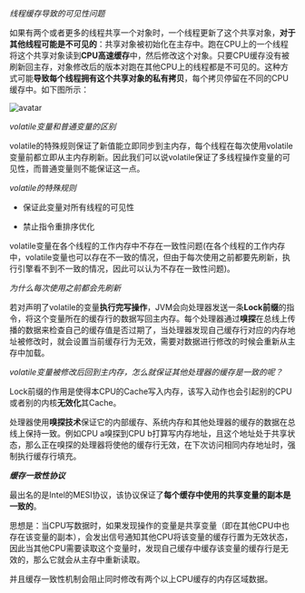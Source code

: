 *线程缓存导致的可见性问题* 

如果有两个或者更多的线程共享一个对象时，一个线程更新了这个共享对象，**对于其他线程可能是不可见的**：共享对象被初始化在主存中。跑在CPU上的一个线程将这个共享对象读到**CPU高速缓存**中，然后修改这个对象。只要CPU缓存没有被刷新回主存，对象修改后的版本对跑在其他CPU上的线程都是不可见的。这种方式可能**导致每个线程拥有这个共享对象的私有拷贝**，每个拷贝停留在不同的CPU缓存中。如下图所示： 

![avatar](https://pic2.zhimg.com/80/v2-7abd7500588012315f4f0e068e20e341_hd.jpg)

*volatile变量和普通变量的区别* 

volatile的特殊规则保证了新值能立即同步到主内存，每个线程在每次使用volatile变量前都立即从主内存刷新。因此我们可以说volatile保证了多线程操作变量的可见性，而普通变量则不能保证这一点。 



*volatile的特殊规则*

* 保证此变量对所有线程的可见性

* 禁止指令重排序优化

volatile变量在各个线程的工作内存中不存在一致性问题(在各个线程的工作内存中，volatile变量也可以存在不一致的情况，但由于每次使用之前都要先刷新，执行引擎看不到不一致的情况，因此可以认为不存在一致性问题)。

*为什么每次使用之前都会先刷新*

若对声明了volatile的变量**执行完写操作**，JVM会向处理器发送一条**Lock前缀**的指令，将这个变量所在的缓存行的数据写回主内存。每个处理器通过**嗅探**在总线上传播的数据来检查自己的缓存值是否过期了，当处理器发现自己缓存行对应的内存地址被修改时，就会设置当前缓存行为无效，需要对数据进行修改的时候会重新从主存中加载。

*volatile变量被修改后回到主内存，怎么就保证其他处理器的缓存是一致的呢？*

Lock前缀的作用是使得本CPU的Cache写入内存，该写入动作也会引起别的CPU或者别的内核**无效化**其Cache。

处理器使用**嗅探技术**保证它的内部缓存、系统内存和其他处理器的缓存的数据在总线上保持一致。例如CPU a嗅探到CPU b打算写内存地址，且这个地址处于共享状态，那么正在嗅探的处理器将使他的缓存行无效，在下次访问相同内存地址时，强制执行缓存行填充。

***缓存一致性协议***

最出名的是Intel的MESI协议，该协议保证了**每个缓存中使用的共享变量的副本是一致的**。

思想是：当CPU写数据时，如果发现操作的变量是共享变量（即在其他CPU中也存在该变量的副本），会发出信号通知其他CPU将该变量的缓存行置为无效状态，因此当其他CPU需要读取这个变量时，发现自己缓存中缓存该变量的缓存行是无效的，那么它就会从主存中重新读取。

并且缓存一致性机制会阻止同时修改有两个以上CPU缓存的内存区域数据。